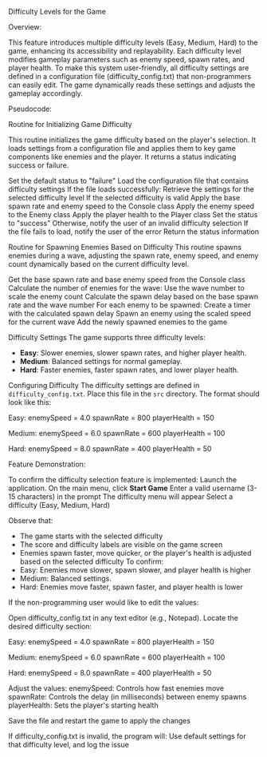 Difficulty Levels for the Game

Overview:

This feature introduces multiple difficulty levels (Easy, Medium, Hard) to the game, enhancing its accessibility and replayability. Each difficulty level modifies gameplay parameters such as enemy speed, spawn rates, and player health. To make this system user-friendly, all difficulty settings are defined in a configuration file (difficulty_config.txt) that non-programmers can easily edit. The game dynamically reads these settings and adjusts the gameplay accordingly.

Pseudocode:

Routine for Initializing Game Difficulty

This routine initializes the game difficulty based on the player's selection. It loads settings from a configuration file and applies them to key game components like enemies and the player. It returns a status indicating success or failure.

Set the default status to "failure"
Load the configuration file that contains difficulty settings
If the file loads successfully:
  Retrieve the settings for the selected difficulty level
  If the selected difficulty is valid
    Apply the base spawn rate and enemy speed to the Console class
    Apply the enemy speed to the Enemy class
    Apply the player health to the Player class
    Set the status to "success"
  Otherwise, notify the user of an invalid difficulty selection
If the file fails to load, notify the user of the error
Return the status information

Routine for Spawning Enemies Based on Difficulty
This routine spawns enemies during a wave, adjusting the spawn rate, enemy speed, and enemy count dynamically based on the current difficulty level.

Get the base spawn rate and base enemy speed from the Console class
Calculate the number of enemies for the wave:
  Use the wave number to scale the enemy count
Calculate the spawn delay based on the base spawn rate and the wave number
For each enemy to be spawned:
  Create a timer with the calculated spawn delay
  Spawn an enemy using the scaled speed for the current wave
Add the newly spawned enemies to the game


Difficulty Settings
The game supports three difficulty levels:
- **Easy**: Slower enemies, slower spawn rates, and higher player health.
- **Medium**: Balanced settings for normal gameplay.
- **Hard**: Faster enemies, faster spawn rates, and lower player health.

Configuring Difficulty
The difficulty settings are defined in `difficulty_config.txt`. Place this file in the `src` directory. The format should look like this:

Easy: enemySpeed = 4.0 spawnRate = 800 playerHealth = 150

Medium: enemySpeed = 6.0 spawnRate = 600 playerHealth = 100

Hard: enemySpeed = 8.0 spawnRate = 400 playerHealth = 50

Feature Demonstration:

To confirm the difficulty selection feature is implemented:
Launch the application.
On the main menu, click **Start Game**
Enter a valid username (3-15 characters) in the prompt
The difficulty menu will appear
Select a difficulty (Easy, Medium, Hard)

Observe that:
   - The game starts with the selected difficulty
   - The score and difficulty labels are visible on the game screen
   - Enemies spawn faster, move quicker, or the player's health is adjusted based on the selected difficulty
To confirm:
   - Easy: Enemies move slower, spawn slower, and player health is higher
   - Medium: Balanced settings.
   - Hard: Enemies move faster, spawn faster, and player health is lower

If the non-programming user would like to edit the values:

Open difficulty_config.txt in any text editor (e.g., Notepad).
Locate the desired difficulty section:

Easy:
enemySpeed = 4.0
spawnRate = 800
playerHealth = 150

Medium:
enemySpeed = 6.0
spawnRate = 600
playerHealth = 100

Hard:
enemySpeed = 8.0
spawnRate = 400
playerHealth = 50

Adjust the values:
enemySpeed: Controls how fast enemies move
spawnRate: Controls the delay (in milliseconds) between enemy spawns
playerHealth: Sets the player's starting health

Save the file and restart the game to apply the changes

If difficulty_config.txt is invalid, the program will:
Use default settings for that difficulty level, and log the issue


